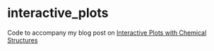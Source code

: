 # interactive_plots

Code to accompany my blog post on [Interactive Plots with Chemical Structures](https://practicalcheminformatics.blogspot.com/2019/11/interactive-plots-with-chemical.html)
